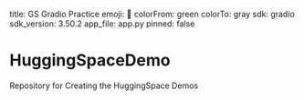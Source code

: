 title: GS Gradio Practice
emoji: 🐨
colorFrom: green
colorTo: gray
sdk: gradio
sdk_version: 3.50.2
app_file: app.py
pinned: false
# HuggingSpaceDemo
Repository for Creating the HuggingSpace Demos
